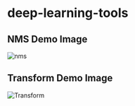 # deep-learning-tools

## NMS Demo Image
![nms](https://user-images.githubusercontent.com/21311442/34034495-c630ce9c-e1b9-11e7-86db-2ca88bb32dcd.jpg)

## Transform Demo Image

![Transform](https://user-images.githubusercontent.com/21311442/34034495-c630ce9c-e1b9-11e7-86db-2ca88bb32dcd.jpg)
